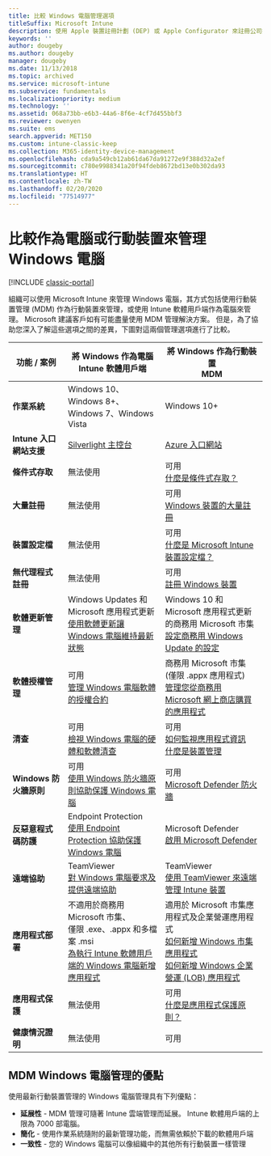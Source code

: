 ```yaml
---
title: 比較 Windows 電腦管理選項
titleSuffix: Microsoft Intune
description: 使用 Apple 裝置註冊計劃 (DEP) 或 Apple Configurator 來註冊公司擁有的 iOS/iPadOS 裝置。
keywords: ''
author: dougeby
ms.author: dougeby
manager: dougeby
ms.date: 11/13/2018
ms.topic: archived
ms.service: microsoft-intune
ms.subservice: fundamentals
ms.localizationpriority: medium
ms.technology: ''
ms.assetid: 068a73bb-e6b3-44a6-8f6e-4cf7d455bbf3
ms.reviewer: owenyen
ms.suite: ems
search.appverid: MET150
ms.custom: intune-classic-keep
ms.collection: M365-identity-device-management
ms.openlocfilehash: cda9a549cb12ab61da67da91272e9f388d32a2ef
ms.sourcegitcommit: c780e9988341a20f94fdeb8672bd13e0b302da93
ms.translationtype: HT
ms.contentlocale: zh-TW
ms.lasthandoff: 02/20/2020
ms.locfileid: "77514977"
---
```

# <a name="compare-managing-windows-pcs-as-computers-or-mobile-devices"></a>比較作為電腦或行動裝置來管理 Windows 電腦

[!INCLUDE [classic-portal](../includes/classic-portal.md)]

組織可以使用 Microsoft Intune 來管理 Windows 電腦，其方式包括使用行動裝置管理 (MDM) 作為行動裝置來管理，或使用 Intune 軟體用戶端作為電腦來管理。  Microsoft 建議客戶如有可能盡量使用 MDM 管理解決方案。 但是，為了協助您深入了解這些選項之間的差異，下圖對這兩個管理選項進行了比較。

|**功能 / 案例** |**將 Windows 作為電腦**<br>Intune 軟體用戶端 | **將 Windows 作為行動裝置**<br>MDM |
|--------------|-------------------------------|-------------------------------|
|**作業系統** |Windows 10、Windows 8+、Windows 7、Windows Vista | Windows 10+ |
|**Intune 入口網站支援** |[Silverlight 主控台](https://manage.microsoft.com)|[Azure 入口網站](https://portal.azure.com) |
|**條件式存取**|無法使用|可用 <br>[什麼是條件式存取？](../protect/conditional-access.md)|
|**大量註冊**|無法使用|可用 <br>[Windows 裝置的大量註冊](../enrollment/windows-bulk-enroll.md)|
|**裝置設定檔**|無法使用|可用 <br>[什麼是 Microsoft Intune 裝置設定檔？](../configuration/device-profiles.md)|
|**無代理程式註冊**|無法使用 |可用<br>[註冊 Windows 裝置](../enrollment/windows-enroll.md)|
|**軟體更新管理**| Windows Updates 和 Microsoft 應用程式更新<br>[使用軟體更新讓 Windows 電腦維持最新狀態](../keep-windows-pcs-up-to-date-with-software-updates-in-microsoft-intune.md)|Windows 10 和 Microsoft 應用程式更新的商務用 Microsoft 市集<br> [設定商務用 Windows Update 的設定](../protect/windows-update-for-business-configure.md) |
|**軟體授權管理**|可用 <br>[管理 Windows 電腦軟體的授權合約](../manage-license-agreements-for-windows-pc-software-in-microsoft-intune.md)|商務用 Microsoft 市集 (僅限 .appx 應用程式)<br>[管理您從商務用 Microsoft 網上商店購買的應用程式](../apps/windows-store-for-business.md)|
|**清查**|可用 <br>[檢視 Windows 電腦的硬體和軟體清查](view-hardware-and-software-inventory-for-windows-pcs-in-microsoft-intune.md)|可用 <br>[如何監視應用程式資訊](../apps/apps-monitor.md)<br>[什麼是裝置管理](../remote-actions/device-management.md)|
|**Windows 防火牆原則**|可用 <br>[使用 Windows 防火牆原則協助保護 Windows 電腦](../help-protect-windows-pcs-using-windows-firewall-policies-in-microsoft-intune.md) |可用 <br>[Microsoft Defender 防火牆](../protect/endpoint-protection-windows-10.md#microsoft-defender-firewall)|
|**反惡意程式碼防護**|Endpoint Protection<br>[使用 Endpoint Protection 協助保護 Windows 電腦](../help-secure-windows-pcs-with-endpoint-protection-for-microsoft-intune.md)|Microsoft Defender<br>[啟用 Microsoft Defender](../protect/advanced-threat-protection.md)|
|**遠端協助** |TeamViewer<br>[對 Windows 電腦要求及提供遠端協助](request-and-provide-remote-assistance-for-windows-pcs-in-microsoft-intune.md)|TeamViewer<br> [使用 TeamViewer 來遠端管理 Intune 裝置](../remote-actions/teamviewer-support.md) |
|**應用程式部署** | 不適用於商務用 Microsoft 市集、<br>僅限 .exe、.appx 和多檔案 .msi<br>[為執行 Intune 軟體用戶端的 Windows 電腦新增應用程式](add-apps-for-windows-pcs-in-microsoft-intune.md)|適用於 Microsoft 市集應用程式及企業營運應用程式<br>[如何新增 Windows 市集應用程式](../apps/store-apps-windows.md)<br>[如何新增 Windows 企業營運 (LOB) 應用程式](../apps/lob-apps-windows.md)|
|**應用程式保護**|無法使用|可用 <br>[什麼是應用程式保護原則？](../apps/app-protection-policy.md)|
|**健康情況證明**|無法使用|可用|


## <a name="advantages-of-mdm-windows-pc-management"></a>MDM Windows 電腦管理的優點
使用最新行動裝置管理的 Windows 電腦管理具有下列優點：
- **延展性** - MDM 管理可隨著 Intune 雲端管理而延展。 Intune 軟體用戶端的上限為 7000 部電腦。
- **簡化** - 使用作業系統隨附的最新管理功能，而無需依賴於下載的軟體用戶端
- **一致性** - 您的 Windows 電腦可以像組織中的其他所有行動裝置一樣管理
<!-- - **Cloud optimization** - -->
